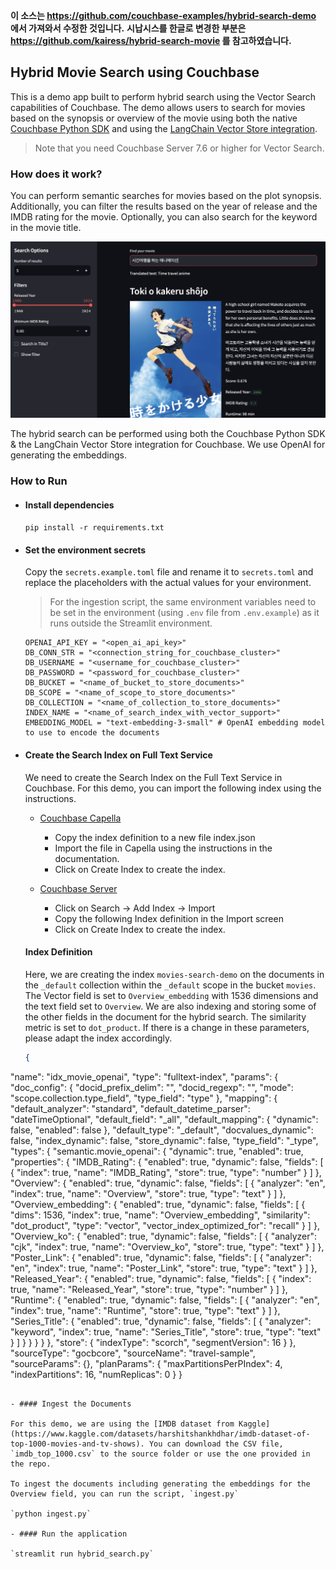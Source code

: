 **이 소스는 https://github.com/couchbase-examples/hybrid-search-demo 에서 가져와서 수정한 것입니다.**
**시납시스를 한글로 변경한 부분은 https://github.com/kairess/hybrid-search-movie 를 참고하였습니다.**

## Hybrid Movie Search using Couchbase

This is a demo app built to perform hybrid search using the Vector Search capabilities of Couchbase. The demo allows users to search for movies based on the synopsis or overview of the movie using both the native [Couchbase Python SDK](https://docs.couchbase.com/python-sdk/current/howtos/full-text-searching-with-sdk.html) and using the [LangChain Vector Store integration](https://python.langchain.com/docs/integrations/vectorstores/couchbase/).

> Note that you need Couchbase Server 7.6 or higher for Vector Search.

### How does it work?

You can perform semantic searches for movies based on the plot synopsis. Additionally, you can filter the results based on the year of release and the IMDB rating for the movie. Optionally, you can also search for the keyword in the movie title.

![hybrid search demo](result/result.png)

The hybrid search can be performed using both the Couchbase Python SDK & the LangChain Vector Store integration for Couchbase. We use OpenAI for generating the embeddings.

### How to Run

- #### Install dependencies

  `pip install -r requirements.txt`

- #### Set the environment secrets

  Copy the `secrets.example.toml` file and rename it to `secrets.toml` and replace the placeholders with the actual values for your environment.

  > For the ingestion script, the same environment variables need to be set in the environment (using `.env` file from `.env.example`) as it runs outside the Streamlit environment.

  ```
  OPENAI_API_KEY = "<open_ai_api_key>"
  DB_CONN_STR = "<connection_string_for_couchbase_cluster>"
  DB_USERNAME = "<username_for_couchbase_cluster>"
  DB_PASSWORD = "<password_for_couchbase_cluster>"
  DB_BUCKET = "<name_of_bucket_to_store_documents>"
  DB_SCOPE = "<name_of_scope_to_store_documents>"
  DB_COLLECTION = "<name_of_collection_to_store_documents>"
  INDEX_NAME = "<name_of_search_index_with_vector_support>"
  EMBEDDING_MODEL = "text-embedding-3-small" # OpenAI embedding model to use to encode the documents
  ```

- #### Create the Search Index on Full Text Service

  We need to create the Search Index on the Full Text Service in Couchbase. For this demo, you can import the following index using the instructions.

  - [Couchbase Capella](https://docs.couchbase.com/cloud/search/import-search-index.html)

    - Copy the index definition to a new file index.json
    - Import the file in Capella using the instructions in the documentation.
    - Click on Create Index to create the index.

  - [Couchbase Server](https://docs.couchbase.com/server/current/search/import-search-index.html)

    - Click on Search -> Add Index -> Import
    - Copy the following Index definition in the Import screen
    - Click on Create Index to create the index.

  #### Index Definition

  Here, we are creating the index `movies-search-demo` on the documents in the `_default` collection within the `_default` scope in the bucket `movies`. The Vector field is set to `Overview_embedding` with 1536 dimensions and the text field set to `Overview`. We are also indexing and storing some of the other fields in the document for the hybrid search. The similarity metric is set to `dot_product`. If there is a change in these parameters, please adapt the index accordingly.

  ```json
  {
 "name": "idx_movie_openai",
 "type": "fulltext-index",
 "params": {
  "doc_config": {
   "docid_prefix_delim": "",
   "docid_regexp": "",
   "mode": "scope.collection.type_field",
   "type_field": "type"
  },
  "mapping": {
   "default_analyzer": "standard",
   "default_datetime_parser": "dateTimeOptional",
   "default_field": "_all",
   "default_mapping": {
    "dynamic": false,
    "enabled": false
   },
   "default_type": "_default",
   "docvalues_dynamic": false,
   "index_dynamic": false,
   "store_dynamic": false,
   "type_field": "_type",
   "types": {
    "semantic.movie_openai": {
     "dynamic": true,
     "enabled": true,
     "properties": {
      "IMDB_Rating": {
       "enabled": true,
       "dynamic": false,
       "fields": [
        {
         "index": true,
         "name": "IMDB_Rating",
         "store": true,
         "type": "number"
        }
       ]
      },
      "Overview": {
       "enabled": true,
       "dynamic": false,
       "fields": [
        {
         "analyzer": "en",
         "index": true,
         "name": "Overview",
         "store": true,
         "type": "text"
        }
       ]
      },
      "Overview_embedding": {
       "enabled": true,
       "dynamic": false,
       "fields": [
        {
         "dims": 1536,
         "index": true,
         "name": "Overview_embedding",
         "similarity": "dot_product",
         "type": "vector",
         "vector_index_optimized_for": "recall"
        }
       ]
      },
      "Overview_ko": {
       "enabled": true,
       "dynamic": false,
       "fields": [
        {
         "analyzer": "cjk",
         "index": true,
         "name": "Overview_ko",
         "store": true,
         "type": "text"
        }
       ]
      },
      "Poster_Link": {
       "enabled": true,
       "dynamic": false,
       "fields": [
        {
         "analyzer": "en",
         "index": true,
         "name": "Poster_Link",
         "store": true,
         "type": "text"
        }
       ]
      },
      "Released_Year": {
       "enabled": true,
       "dynamic": false,
       "fields": [
        {
         "index": true,
         "name": "Released_Year",
         "store": true,
         "type": "number"
        }
       ]
      },
      "Runtime": {
       "enabled": true,
       "dynamic": false,
       "fields": [
        {
         "analyzer": "en",
         "index": true,
         "name": "Runtime",
         "store": true,
         "type": "text"
        }
       ]
      },
      "Series_Title": {
       "enabled": true,
       "dynamic": false,
       "fields": [
        {
         "analyzer": "keyword",
         "index": true,
         "name": "Series_Title",
         "store": true,
         "type": "text"
        }
       ]
      }
     }
    }
   }
  },
  "store": {
   "indexType": "scorch",
   "segmentVersion": 16
  }
 },
 "sourceType": "gocbcore",
 "sourceName": "travel-sample",
 "sourceParams": {},
 "planParams": {
  "maxPartitionsPerPIndex": 4,
  "indexPartitions": 16,
  "numReplicas": 0
 }
}
  ```

- #### Ingest the Documents

  For this demo, we are using the [IMDB dataset from Kaggle](https://www.kaggle.com/datasets/harshitshankhdhar/imdb-dataset-of-top-1000-movies-and-tv-shows). You can download the CSV file, `imdb_top_1000.csv` to the source folder or use the one provided in the repo.

  To ingest the documents including generating the embeddings for the Overview field, you can run the script, `ingest.py`

  `python ingest.py`

- #### Run the application

  `streamlit run hybrid_search.py`
